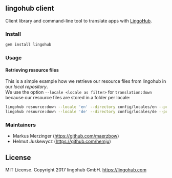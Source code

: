 ## lingohub client

Client library and command-line tool to translate apps with [LingoHub](https://lingohub.com/).

### Install

``` bash
gem install lingohub
```

### Usage

#### Retrieving resource files

This is a simple example how we retrieve our resource files from lingohub in our _local repository_.  
We use the option `--locale <locale as filter>` for `translation:down` because our resource files are
stored in a folder per locale:

``` bash
lingohub resource:down --locale 'en' --directory config/locales/en --project 'lingohub' --all
lingohub resource:down --locale 'de' --directory config/locales/de --project 'lingohub' --all
```


### Maintainers

* Markus Merzinger (https://github.com/maerzbow)
* Helmut Juskewycz (https://github.com/hemju)

## License

MIT License. Copyright 2017 lingohub GmbH. https://lingohub.com
